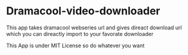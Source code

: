 # Dramacool-video-downloader

This app takes dramacool webseries url and gives direact download url which you can direactly import to your favorate downloader

This App is under MIT License so do whatever you want